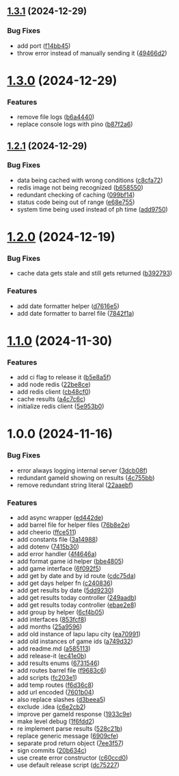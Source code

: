 

## [1.3.1](https://github.com/Jiseeeh/pcso-lotto-api/compare/1.3.0...1.3.1) (2024-12-29)


### Bug Fixes

* add port ([f14bb45](https://github.com/Jiseeeh/pcso-lotto-api/commit/f14bb451f50f73c056198e961ba37f04957766ae))
* throw error instead of manually sending it ([49466d2](https://github.com/Jiseeeh/pcso-lotto-api/commit/49466d2053dd4bd46a8a92ccd57b8be6e515fe44))

# [1.3.0](https://github.com/Jiseeeh/pcso-lotto-api/compare/1.2.1...1.3.0) (2024-12-29)


### Features

* remove file logs ([b6a4440](https://github.com/Jiseeeh/pcso-lotto-api/commit/b6a444003eb5e786d7dda898867a48116dbcc513))
* replace console logs with pino ([b87f2a6](https://github.com/Jiseeeh/pcso-lotto-api/commit/b87f2a68f9d8ac20872c0fa3fc5a462538b7ea38))

## [1.2.1](https://github.com/Jiseeeh/pcso-lotto-api/compare/1.2.0...1.2.1) (2024-12-29)


### Bug Fixes

* data being cached with wrong conditions ([c8cfa72](https://github.com/Jiseeeh/pcso-lotto-api/commit/c8cfa728dc5d57bcce5229e6a1261745eec1d058))
* redis image not being recognized ([b658550](https://github.com/Jiseeeh/pcso-lotto-api/commit/b6585504619f2de8fe9c1d9c63bba4be745b93bf))
* redundant checking of caching ([099bf14](https://github.com/Jiseeeh/pcso-lotto-api/commit/099bf147abe1568ba3bb480ead670d1af5c4f58c))
* status code being out of range ([e68e755](https://github.com/Jiseeeh/pcso-lotto-api/commit/e68e755d589aa06aa1a45ec2c211f5df73111ef5))
* system time being used instead of ph time ([add9750](https://github.com/Jiseeeh/pcso-lotto-api/commit/add97507c1a93d0850ef306ca4dd1d8cde5b39e1))

# [1.2.0](https://github.com/Jiseeeh/pcso-lotto-api/compare/1.1.0...1.2.0) (2024-12-19)


### Bug Fixes

* cache data gets stale and still gets returned ([b392793](https://github.com/Jiseeeh/pcso-lotto-api/commit/b392793e3d157d20ebc8e57e0f1ce67d4096cd90))


### Features

* add date formatter helper ([d7616e5](https://github.com/Jiseeeh/pcso-lotto-api/commit/d7616e5f667ba4e538d63385f76b6b497d957c77))
* add date formatter to barrel file ([7842f1a](https://github.com/Jiseeeh/pcso-lotto-api/commit/7842f1a8c90b874dc45eb937c554282dab058814))

# [1.1.0](https://github.com/Jiseeeh/pcso-lotto-api/compare/1.0.0...1.1.0) (2024-11-30)


### Features

* add ci flag to release it ([b5e8a5f](https://github.com/Jiseeeh/pcso-lotto-api/commit/b5e8a5f6c55416d89d83026f325f148a6de8c47b))
* add node redis ([22be8ce](https://github.com/Jiseeeh/pcso-lotto-api/commit/22be8ced7c6138f5672c3021e7c9f64138730e99))
* add redis client ([cb48cf0](https://github.com/Jiseeeh/pcso-lotto-api/commit/cb48cf095fa44253b4df5db7f58ee2eac4ffb784))
* cache results ([a4c7c6c](https://github.com/Jiseeeh/pcso-lotto-api/commit/a4c7c6c0a87273262012439d03c5c83f5903287a))
* initialize redis client ([5e953b0](https://github.com/Jiseeeh/pcso-lotto-api/commit/5e953b04a50c67af8e0a70d62ee92627f2e70442))

# 1.0.0 (2024-11-16)


### Bug Fixes

* error always logging internal server ([3dcb08f](https://github.com/Jiseeeh/pcso-lotto-api/commit/3dcb08ff374e950fa25f6e7fac6be783c9e17af2))
* redundant gameId showing on results ([4c755bb](https://github.com/Jiseeeh/pcso-lotto-api/commit/4c755bb09a09e5cb08a6742b2393c178bdafd946))
* remove redundant string literal ([22aaebf](https://github.com/Jiseeeh/pcso-lotto-api/commit/22aaebfcb1fc4ef0737f07b37fa2b6e471e21f1c))


### Features

* add async wrapper ([ed442de](https://github.com/Jiseeeh/pcso-lotto-api/commit/ed442de750b1e61cf4115a8ef546dc0ea6ac2069))
* add barrel file for helper files ([76b8e2e](https://github.com/Jiseeeh/pcso-lotto-api/commit/76b8e2e9895736530dc32fde80a626ec394803a5))
* add cheerio ([ffce511](https://github.com/Jiseeeh/pcso-lotto-api/commit/ffce511d98cb47a9c83dad97237828229467a43f))
* add constants file ([3a14988](https://github.com/Jiseeeh/pcso-lotto-api/commit/3a149886769da4ac0c47be4eb41d6e37d66d2225))
* add dotenv ([7415b30](https://github.com/Jiseeeh/pcso-lotto-api/commit/7415b30ba987a05fef27cf2a5e07331f6dc8903c))
* add error handler ([4f4646a](https://github.com/Jiseeeh/pcso-lotto-api/commit/4f4646ac774d0d6374cb8d34582fb948f524de18))
* add format game id helper ([bbe4805](https://github.com/Jiseeeh/pcso-lotto-api/commit/bbe4805c327a574459a631851861d502f9449492))
* add game interface ([6f092f5](https://github.com/Jiseeeh/pcso-lotto-api/commit/6f092f53d2aadc9dbec68bc84893daca1dce8ce4))
* add get by date and by id route ([cdc75da](https://github.com/Jiseeeh/pcso-lotto-api/commit/cdc75dac72e12ae38d6e7eb0ad97d55f2248a7ea))
* add get days helper fn ([c240836](https://github.com/Jiseeeh/pcso-lotto-api/commit/c240836a05f83318eedbac8d6257ad3bbd5ff822))
* add get results by date ([5dd9230](https://github.com/Jiseeeh/pcso-lotto-api/commit/5dd92308ebbb07aa6db3221abd1f4793e47847cb))
* add get results today controller ([249aadb](https://github.com/Jiseeeh/pcso-lotto-api/commit/249aadbf59bf996504d5c6b5022324a8c788a24b))
* add get results today controller ([ebae2e8](https://github.com/Jiseeeh/pcso-lotto-api/commit/ebae2e8b294525eaca1b3278e2a58b6d6374ba22))
* add group by helper ([6cf4b05](https://github.com/Jiseeeh/pcso-lotto-api/commit/6cf4b05839fd5b27e7c968dd863de2c1ac0438e1))
* add interfaces ([853fcf8](https://github.com/Jiseeeh/pcso-lotto-api/commit/853fcf89e6f9d6c3d0b84e26a060e51c460f055d))
* add months ([25a9596](https://github.com/Jiseeeh/pcso-lotto-api/commit/25a9596b795e531a2110cbaafa968957d18d7fef))
* add old instance of lapu lapu city ([ea70991](https://github.com/Jiseeeh/pcso-lotto-api/commit/ea709913f5716c8b053c68831b7fd06c989e6e7f))
* add old instances of game ids ([a749d32](https://github.com/Jiseeeh/pcso-lotto-api/commit/a749d328084ecf7d36ef4eff94f23c8d7e47f939))
* add readme.md ([a585113](https://github.com/Jiseeeh/pcso-lotto-api/commit/a585113649cb4cdba8154d0f35b13455f808fea0))
* add release-it ([ec41e0b](https://github.com/Jiseeeh/pcso-lotto-api/commit/ec41e0b6a9f3ee9c2f44062c1af71cfa941d6d9b))
* add results enums ([6731546](https://github.com/Jiseeeh/pcso-lotto-api/commit/673154617bc7a2548cf372788ad5b9d54b13df79))
* add routes barrel file ([f9683c6](https://github.com/Jiseeeh/pcso-lotto-api/commit/f9683c67d4e390e90e749dc1a518518681109edb))
* add scripts ([fc203e1](https://github.com/Jiseeeh/pcso-lotto-api/commit/fc203e17458194cbf03ccaae198fabbb1bb92361))
* add temp routes ([f6d36c8](https://github.com/Jiseeeh/pcso-lotto-api/commit/f6d36c8f54195399eeb7587578e9c2d10db0eeb2))
* add url encoded ([7601b04](https://github.com/Jiseeeh/pcso-lotto-api/commit/7601b04784bb996e3ed11bdda04d9c33eee2916b))
* also replace slashes ([d3beea5](https://github.com/Jiseeeh/pcso-lotto-api/commit/d3beea544bdd03fbafdc3a5e68561e37bc6ee443))
* exclude .idea ([c6e2cb2](https://github.com/Jiseeeh/pcso-lotto-api/commit/c6e2cb2f8349eeecf2a1bdf97a6b4cdc667bc4d5))
* improve per gameId response ([1933c9e](https://github.com/Jiseeeh/pcso-lotto-api/commit/1933c9e3dd770daf8edda9fe77dcd53501ac6d95))
* make level debug ([1f6fdd2](https://github.com/Jiseeeh/pcso-lotto-api/commit/1f6fdd236a451887736f5dae77abead633313732))
* re implement parse results ([528c21b](https://github.com/Jiseeeh/pcso-lotto-api/commit/528c21b0922bb4f620d6b2a509c7a8603d34d12d))
* replace generic message ([6909cfe](https://github.com/Jiseeeh/pcso-lotto-api/commit/6909cfe124a5ce0decedf3f497961247b49437e2))
* separate prod return object ([7ee3f57](https://github.com/Jiseeeh/pcso-lotto-api/commit/7ee3f57850546dcfb8ca8692d01b350040d4676e))
* sign commits ([20b634c](https://github.com/Jiseeeh/pcso-lotto-api/commit/20b634c50f408fa33f937a16078e39ec6c325e75))
* use create error constructor ([c60ccd0](https://github.com/Jiseeeh/pcso-lotto-api/commit/c60ccd04dd15eb0fc8ea3a22213bca2734d4124c))
* use default release script ([dc75227](https://github.com/Jiseeeh/pcso-lotto-api/commit/dc75227630902ef4a2dbece9c256b9e2dc47281b))
